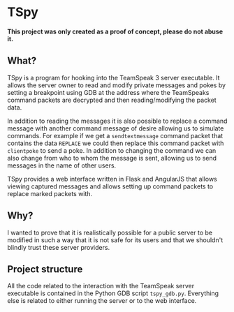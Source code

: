 # TSpy #

**This project was only created as a proof of concept, please do not abuse it.**

## What? ##

TSpy is a program for hooking into the TeamSpeak 3 server executable. It allows the server owner to read and modify private messages and pokes by setting a breakpoint using GDB at the address where the TeamSpeaks command packets are decrypted and then reading/modifying the packet data.

In addition to reading the messages it is also possible to replace a command message with another command message of desire allowing us to simulate commands. For example if we get a `sendtextmessage` command packet that contains the data `REPLACE` we could then replace this command packet with `clientpoke` to send a poke. In addition to changing the command we can also change from who to whom the message is sent, allowing us to send messages in the name of other users.

TSpy provides a web interface written in Flask and AngularJS that allows viewing captured messages and allows setting up command packets to replace marked packets with.

## Why? ##

I wanted to prove that it is realistically possible for a public server to be modified in such a way that it is not safe for its users and that we shouldn't blindly trust these server providers.

## Project structure ##

All the code related to the interaction with the TeamSpeak server executable is contained in the Python GDB script `tspy_gdb.py`. Everything else is related to either running the server or to the web interface.
